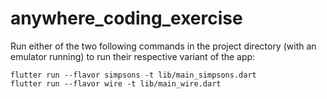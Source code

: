 # anywhere_coding_exercise

Run either of the two following commands in the project directory (with an emulator running) to run their respective variant of the app:

`flutter run --flavor simpsons -t lib/main_simpsons.dart`<br />
`flutter run --flavor wire -t lib/main_wire.dart`
